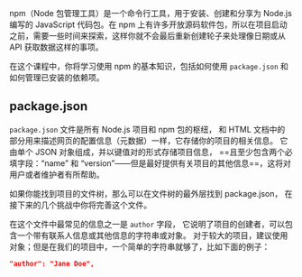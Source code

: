 npm（Node 包管理工具）是一个命令行工具，用于安装、创建和分享为 Node.js 编写的 JavaScript 代码包。在 npm 上有许多开放源码软件包，所以在项目启动之前，需要一些时间来探索，这样你就不会最后重新创建轮子来处理像日期或从 API 获取数据这样的事项。

在这个课程中，你将学习使用 npm 的基本知识，包括如何使用 `package.json` 和如何管理已安装的依赖项。
## package.json
`package.json` 文件是所有 Node.js 项目和 npm 包的枢纽， 和 HTML 文档中的 <head> 部分用来描述网页的配置信息（元数据）一样，它存储你的项目的相关信息。 它由单个 JSON 对象组成，并以键值对的形式存储项目信息， ==且至少包含两个必填字段：“name” 和 “version”——但是最好提供有关项目的其他信息==，这将对用户或者维护者有所帮助。

如果你能找到项目的文件树，那么可以在文件树的最外层找到 package.json， 在接下来的几个挑战中你将完善这个文件。

在这个文件中最常见的信息之一是 `author` 字段， 它说明了项目的创建者，可以包含一个带有联系人信息或其他信息的字符串或对象。 对于较大的项目，建议使用对象；但是在我们的项目中，一个简单的字符串就够了，比如下面的例子：

```json
"author": "Jane Doe",
```